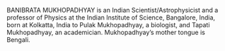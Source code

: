 BANIBRATA MUKHOPADHYAY is an Indian Scientist/Astrophysicist and a professor of Physics at the Indian Institute of Science, Bangalore, India, born at Kolkatta, India to Pulak Mukhopadhyay, a biologist, and Tapati Mukhopadhyay, an academician. Mukhopadhyay’s mother tongue is Bengali.
